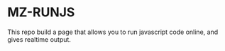 MZ-RUNJS
========

This repo build a page that allows you to run javascript code online, and gives realtime output.
